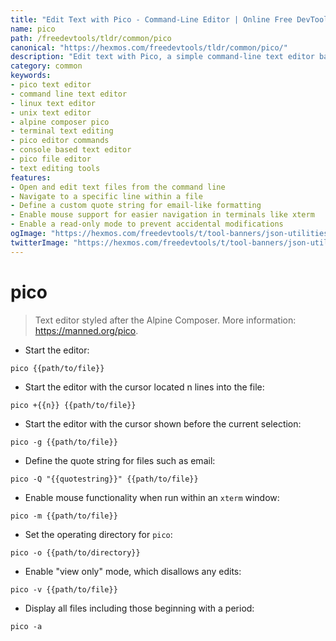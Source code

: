 ```yaml
---
title: "Edit Text with Pico - Command-Line Editor | Online Free DevTools by Hexmos"
name: pico
path: /freedevtools/tldr/common/pico
canonical: "https://hexmos.com/freedevtools/tldr/common/pico/"
description: "Edit text with Pico, a simple command-line text editor based on Alpine Composer. Create and modify files directly from your terminal. Free online tool, no registration required."
category: common
keywords:
- pico text editor
- command line text editor
- linux text editor
- unix text editor
- alpine composer pico
- terminal text editing
- pico editor commands
- console based text editor
- pico file editor
- text editing tools
features:
- Open and edit text files from the command line
- Navigate to a specific line within a file
- Define a custom quote string for email-like formatting
- Enable mouse support for easier navigation in terminals like xterm
- Enable a read-only mode to prevent accidental modifications
ogImage: "https://hexmos.com/freedevtools/t/tool-banners/json-utilities-banner.png"
twitterImage: "https://hexmos.com/freedevtools/t/tool-banners/json-utilities-banner.png"
---
```


# pico

> Text editor styled after the Alpine Composer.
> More information: <https://manned.org/pico>.

- Start the editor:

`pico {{path/to/file}}`

- Start the editor with the cursor located n lines into the file:

`pico +{{n}} {{path/to/file}}`

- Start the editor with the cursor shown before the current selection:

`pico -g {{path/to/file}}`

- Define the quote string for files such as email:

`pico -Q "{{quotestring}}" {{path/to/file}}`

- Enable mouse functionality when run within an `xterm` window:

`pico -m {{path/to/file}}`

- Set the operating directory for `pico`:

`pico -o {{path/to/directory}}`

- Enable "view only" mode, which disallows any edits:

`pico -v {{path/to/file}}`

- Display all files including those beginning with a period:

`pico -a`
